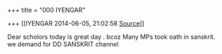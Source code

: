 +++
title = "000 IYENGAR"

+++
[[IYENGAR	2014-06-05, 21:02:58 [Source](https://groups.google.com/g/samskrita/c/b9Yu9uIOIK4)]]



Dear scholors today is great day . bcoz Many MPs took oath in sanskrit.  
we demand for DD SANSKRIT channel

